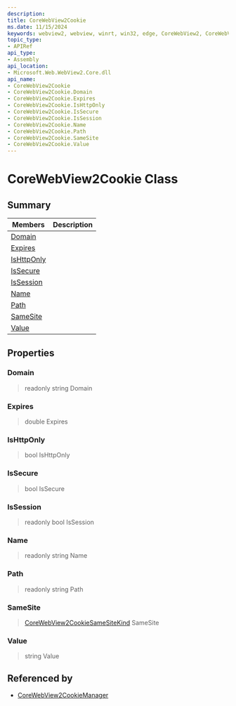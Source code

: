 ```yaml
---
description: 
title: CoreWebView2Cookie
ms.date: 11/15/2024
keywords: webview2, webview, winrt, win32, edge, CoreWebView2, CoreWebView2Controller, browser control, edge html, CoreWebView2Cookie
topic_type:
- APIRef
api_type:
- Assembly
api_location:
- Microsoft.Web.WebView2.Core.dll
api_name:
- CoreWebView2Cookie
- CoreWebView2Cookie.Domain
- CoreWebView2Cookie.Expires
- CoreWebView2Cookie.IsHttpOnly
- CoreWebView2Cookie.IsSecure
- CoreWebView2Cookie.IsSession
- CoreWebView2Cookie.Name
- CoreWebView2Cookie.Path
- CoreWebView2Cookie.SameSite
- CoreWebView2Cookie.Value
---
```


# CoreWebView2Cookie Class



## Summary

Members|Description
--|--
[Domain](#domain) | 
[Expires](#expires) | 
[IsHttpOnly](#ishttponly) | 
[IsSecure](#issecure) | 
[IsSession](#issession) | 
[Name](#name) | 
[Path](#path) | 
[SameSite](#samesite) | 
[Value](#value) | 

## Properties

### Domain

> readonly  string Domain

### Expires

>  double Expires

### IsHttpOnly

>  bool IsHttpOnly

### IsSecure

>  bool IsSecure

### IsSession

> readonly  bool IsSession

### Name

> readonly  string Name

### Path

> readonly  string Path

### SameSite

>  [CoreWebView2CookieSameSiteKind](corewebview2cookiesamesitekind.md) SameSite

### Value

>  string Value






## Referenced by

- [CoreWebView2CookieManager](corewebview2cookiemanager.md)
